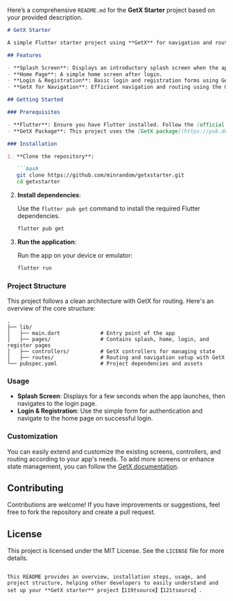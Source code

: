 Here’s a comprehensive `README.md` for the **GetX Starter** project based on your provided description.

```markdown
# GetX Starter

A simple Flutter starter project using **GetX** for navigation and routing. This project includes a splash screen, a home page, login, and registration pages to serve as a reusable template for building apps with GetX.

## Features

- **Splash Screen**: Displays an introductory splash screen when the app launches.
- **Home Page**: A simple home screen after login.
- **Login & Registration**: Basic login and registration forms using GetX state management and routing.
- **GetX for Navigation**: Efficient navigation and routing using the GetX package.

## Getting Started

### Prerequisites

- **Flutter**: Ensure you have Flutter installed. Follow the [official Flutter installation guide](https://flutter.dev/docs/get-started/install).
- **GetX Package**: This project uses the [GetX package](https://pub.dev/packages/get) for state management and routing.

### Installation

1. **Clone the repository**:

   ```bash
   git clone https://github.com/minrandom/getxstarter.git
   cd getxstarter
   ```

2. **Install dependencies**:

   Use the `flutter pub get` command to install the required Flutter dependencies.

   ```bash
   flutter pub get
   ```

3. **Run the application**:

   Run the app on your device or emulator:

   ```bash
   flutter run
   ```

### Project Structure

This project follows a clean architecture with GetX for routing. Here's an overview of the core structure:

```plaintext
.
├── lib/
│   ├── main.dart             # Entry point of the app
│   ├── pages/                # Contains splash, home, login, and register pages
│   ├── controllers/          # GetX controllers for managing state
│   ├── routes/               # Routing and navigation setup with GetX
└── pubspec.yaml              # Project dependencies and assets
```

### Usage

- **Splash Screen**: Displays for a few seconds when the app launches, then navigates to the login page.
- **Login & Registration**: Use the simple form for authentication and navigate to the home page on successful login.

### Customization

You can easily extend and customize the existing screens, controllers, and routing according to your app's needs. To add more screens or enhance state management, you can follow the [GetX documentation](https://pub.dev/packages/get).

## Contributing

Contributions are welcome! If you have improvements or suggestions, feel free to fork the repository and create a pull request.

## License

This project is licensed under the MIT License. See the `LICENSE` file for more details.
```

This README provides an overview, installation steps, usage, and project structure, helping other developers to easily understand and set up your **GetX starter** project【119†source】【121†source】.
